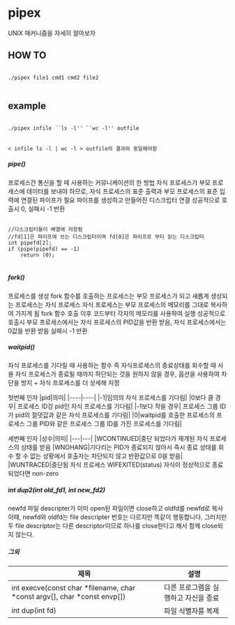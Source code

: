 # pipex

UNIX 매커니즘을 자세히 알아보자

## HOW TO
<pre>
<code>
./pipex file1 cmd1 cmd2 file2
</code>
</pre>

## example
<pre>
<code>
./pipex infile ``ls -l'' ``wc -l'' outfile
</code>
</pre>
`< infile ls -l | wc -l > outfile의 결과와 동일해야함`


##### pipe()
프로세스간 통신을 할 때 사용하는 커뮤니케이션의 한 방법
자식 프로세스가 부모 프로세스에 데이터를 보내야 하므로, 자식 프로세스의 표준 출력과 부모 프로세스의 표준 입력에 연결된 파이프가 필요
파이프를 생성하고 만들어진 디스크립터 연결
성공적으로 호출시 0, 실패시 -1 반환
<pre>
<code>
//디스크립터들이 배열에 저장됨
//fd[1]은 파이프에 쓰는 디스크립터이며 fd[0]은 파이프로 부터 읽는 디스크립터
int pipefd[2];
if (pipe(pipefd) == -1)
	return (0);
</code>
</pre>

##### fork()
프로세스를 생성
fork 함수를 호출하는 프로세스는 부모 프로세스가 되고 새롭게 생성되는 프로세스는 자식 프로세스
자식 프로세스는 부모 프로세스의 메모리를 그대로 복사하여 가지게 됨
fork 함수 호출 이후 코드부터 각자의 메모리를 사용하여 실행
성공적으로 호출시 부모 프로세스에서는 자식 프로세스의 PID값을 반환 받음, 자식 프로세스에서는 0값을 반환 받음
실패시 -1 반환

##### waitpid()
자식 프로세스를 기다릴 때 사용하는 함수
즉 자식프로세스의 종료상태를 회수할 때 사용
자식 프로세스가 종료될 때까지 하단되는 것을 원하지 않을 경우, 옵션을 사용하여 차단을 방지 + 자식 프로세스를 더 상세해 지정

첫번째 인자
|pid|의미|
|----|----|
|-1|임의의 자식 프로세스를 기다림|
|0보다 클 경우| 프로세스 ID강 pid인 자식 프로세스를 기다림|
|-1보다 작을 경우| 프로세스 그룹 ID가 pid의 절댓값과 같은 자식 프로세스를 기다림|
|0|waitpid를 호출한 프로세스의 프로세스 그룹 PID와 같은 프로세스 그룹 ID를 가진 프로세스를 기다림|

세번째 인자
|상수|의미|
|---|---|
|WCONTINUED|중단 되었다가 재개된 자식 프로세스의 상태를 받음
|WNOHANG|기다리는 PID가 종료되지 않아서 즉시 종료 상태를 회수 할 수 없는 상황에서 호출자는 차단되지 않고 반환값으로 0을 받음|
|WUNTRACED|중단됨 자식 프로세스
 WIFEXITED(status) 자식이 정상적으로 종료되었다면 non-zero
 
##### int dup2(int old_fd1, int new_fd2)
newfd 파일 descripter가 이미 open된 파일이면 close하고 oldfd를 newfd로 복사
이때, newfd와 oldfd는 file descripter 번호는 다르지만 똑같이 행동합니다.
그러지만 두 file descriptor는 다른 descriptor이므로 하나를 close한다고 해서 함께 close되지 않는다.



##### 그외
|제목|설명|
|------|---|
|int execve(const char *filename, char *const argv[], char *const envp[])|다른 프로그램을 실행하고 자신을 종료|
|int dup(int fd)|파일 식별자를 복제|


